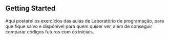## Getting Started

Aqui postarei os exercícios das aulas de Laboratório de programação, para que fique salvo e dispónível para quem quiser ver, além de conseguir comparar códigos futuros com os iniciais.

